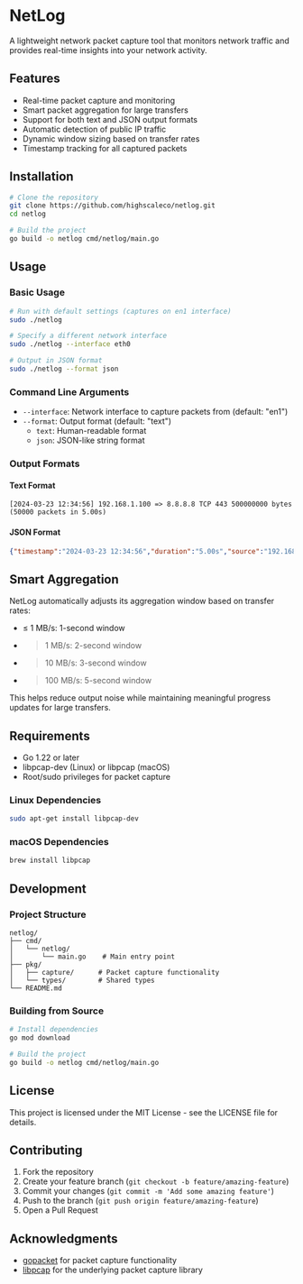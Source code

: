 # NetLog

A lightweight network packet capture tool that monitors network traffic and provides real-time insights into your network activity.

## Features

- Real-time packet capture and monitoring
- Smart packet aggregation for large transfers
- Support for both text and JSON output formats
- Automatic detection of public IP traffic
- Dynamic window sizing based on transfer rates
- Timestamp tracking for all captured packets

## Installation

```bash
# Clone the repository
git clone https://github.com/highscaleco/netlog.git
cd netlog

# Build the project
go build -o netlog cmd/netlog/main.go
```

## Usage

### Basic Usage

```bash
# Run with default settings (captures on en1 interface)
sudo ./netlog

# Specify a different network interface
sudo ./netlog --interface eth0

# Output in JSON format
sudo ./netlog --format json
```

### Command Line Arguments

- `--interface`: Network interface to capture packets from (default: "en1")
- `--format`: Output format (default: "text")
  - `text`: Human-readable format
  - `json`: JSON-like string format

### Output Formats

#### Text Format
```
[2024-03-23 12:34:56] 192.168.1.100 => 8.8.8.8 TCP 443 500000000 bytes (50000 packets in 5.00s)
```

#### JSON Format
```json
{"timestamp":"2024-03-23 12:34:56","duration":"5.00s","source":"192.168.1.100","destination":"8.8.8.8","protocol":"TCP","port":"443","total_bytes":500000000,"packets":50000}
```

## Smart Aggregation

NetLog automatically adjusts its aggregation window based on transfer rates:

- ≤ 1 MB/s: 1-second window
- > 1 MB/s: 2-second window
- > 10 MB/s: 3-second window
- > 100 MB/s: 5-second window

This helps reduce output noise while maintaining meaningful progress updates for large transfers.

## Requirements

- Go 1.22 or later
- libpcap-dev (Linux) or libpcap (macOS)
- Root/sudo privileges for packet capture

### Linux Dependencies
```bash
sudo apt-get install libpcap-dev
```

### macOS Dependencies
```bash
brew install libpcap
```

## Development

### Project Structure

```
netlog/
├── cmd/
│   └── netlog/
│       └── main.go    # Main entry point
├── pkg/
│   ├── capture/      # Packet capture functionality
│   └── types/        # Shared types
└── README.md
```

### Building from Source

```bash
# Install dependencies
go mod download

# Build the project
go build -o netlog cmd/netlog/main.go
```

## License

This project is licensed under the MIT License - see the LICENSE file for details.

## Contributing

1. Fork the repository
2. Create your feature branch (`git checkout -b feature/amazing-feature`)
3. Commit your changes (`git commit -m 'Add some amazing feature'`)
4. Push to the branch (`git push origin feature/amazing-feature`)
5. Open a Pull Request

## Acknowledgments

- [gopacket](https://github.com/google/gopacket) for packet capture functionality
- [libpcap](https://www.tcpdump.org/) for the underlying packet capture library